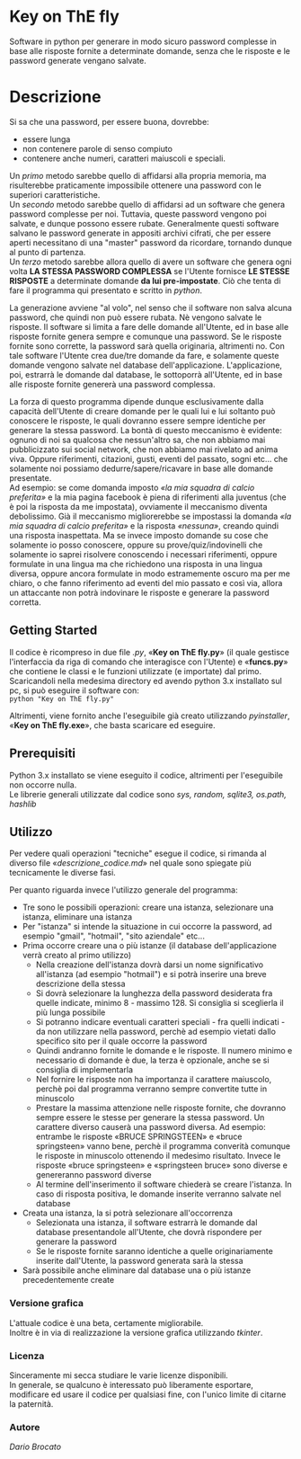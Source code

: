 # Key on ThE fly
Software in python per generare in modo sicuro password complesse in base alle risposte fornite a determinate domande, senza che le risposte e le password generate vengano salvate. 

# Descrizione

Si sa che una password, per essere buona, dovrebbe:
* essere lunga
* non contenere parole di senso compiuto
* contenere anche numeri, caratteri maiuscoli e speciali.  

Un *primo* metodo sarebbe quello di affidarsi alla propria memoria, ma risulterebbe praticamente impossibile ottenere una password con le superiori caratteristiche.  
Un *secondo* metodo sarebbe quello di affidarsi ad un software che genera password complesse per noi. Tuttavia, queste password vengono poi salvate, e dunque possono essere rubate. Generalmente questi software salvano le password generate in appositi archivi cifrati, che per essere aperti necessitano di una "master" password da ricordare, tornando dunque al punto di partenza.  
Un *terzo* metodo sarebbe allora quello di avere un software che genera ogni volta **LA STESSA PASSWORD COMPLESSA** se l'Utente fornisce **LE STESSE RISPOSTE** a determinate domande **da lui pre-impostate**. Ciò che tenta di fare il programma qui presentato e scritto in *python*.

La generazione avviene "al volo", nel senso che il software non salva alcuna password, che quindi non può essere rubata. Nè vengono salvate le risposte.
Il software si limita a fare delle domande all'Utente, ed in base alle risposte fornite genera sempre e comunque una password. Se le risposte fornite sono corrette, la password sarà quella originaria, altrimenti no.
Con tale software l'Utente crea due/tre domande da fare, e solamente queste domande vengono salvate nel database dell'applicazione.
L'applicazione, poi, estrarrà le domande dal database, le sottoporrà all'Utente, ed in base alle risposte fornite genererà una password complessa.  

La forza di questo programma dipende dunque esclusivamente dalla capacità dell'Utente di creare domande per le quali lui e lui soltanto può conoscere le risposte, le quali dovranno essere sempre identiche per generare la stessa password.
La bontà di questo meccanismo è evidente: ognuno di noi sa qualcosa che nessun'altro sa, che non abbiamo mai pubblicizzato sui social network, che non abbiamo mai rivelato ad anima viva. Oppure riferimenti, citazioni, gusti, eventi del passato, sogni etc... che solamente noi possiamo dedurre/sapere/ricavare in base alle domande presentate.  
Ad esempio: se come domanda imposto *«la mia squadra di calcio preferita»* e la mia pagina facebook è piena di riferimenti alla juventus (che è poi la risposta da me impostata), ovviamente il meccanismo diventa debolissimo.
Già il meccanismo migliorerebbe se impostassi la domanda *«la mia squadra di calcio preferita»* e la risposta *«nessuna»*, creando quindi una risposta inaspettata.
Ma se invece imposto domande su cose che solamente io posso conoscere, oppure su prove/quiz/indovinelli che solamente io saprei risolvere conoscendo i necessari riferimenti, oppure formulate in una lingua ma che richiedono una risposta in una lingua diversa, oppure ancora formulate in modo estramemente oscuro ma per me chiaro, o che fanno riferimento ad eventi del mio passato e così via, allora un attaccante non potrà indovinare le risposte e generare la password corretta.

## Getting Started

Il codice è ricompreso in due file *.py*, «**Key on ThE fly.py**» (il quale gestisce l'interfaccia da riga di comando che interagisce con l'Utente) e «**funcs.py**» che contiene le classi e le funzioni utilizzate (e importate) dal primo.  
Scaricandoli nella medesima directory ed avendo python 3.x installato sul pc, si può eseguire il software con:  
`python "Key on ThE fly.py"`  

Altrimenti, viene fornito anche l'eseguibile già creato utilizzando *pyinstaller*, «**Key on ThE fly.exe**», che basta scaricare ed eseguire.

## Prerequisiti

Python 3.x installato se viene eseguito il codice, altrimenti per l'eseguibile non occorre nulla.  
Le librerie generali utilizzate dal codice sono *sys, random, sqlite3, os.path, hashlib*

## Utilizzo

Per vedere quali operazioni "tecniche" esegue il codice, si rimanda al diverso file «*descrizione_codice.md*» nel quale sono spiegate più tecnicamente le diverse fasi.  

Per quanto riguarda invece l'utilizzo generale del programma:
* Tre sono le possibili operazioni: creare una istanza, selezionare una istanza, eliminare una istanza
* Per "istanza" si intende la situazione in cui occorre la password, ad esempio "gmail", "hotmail", "sito aziendale" etc...
* Prima occorre creare una o più istanze (il database dell'applicazione verrà creato al primo utilizzo)
    * Nella creazione dell'istanza dovrà darsi un nome significativo all'istanza (ad esempio "hotmail") e si potrà inserire una breve descrizione della stessa
    * Si dovrà selezionare la lunghezza della password desiderata fra quelle indicate, minimo 8 - massimo 128. Si consiglia si sceglierla il più lunga possibile
    * Si potranno indicare eventuali caratteri speciali - fra quelli indicati - da non utilizzare nella password, perchè ad esempio vietati dallo specifico sito per il quale occorre la password
    * Quindi andranno fornite le domande e le risposte. Il numero minimo e necessario di domande è due, la terza è opzionale, anche se si consiglia di implementarla
    * Nel fornire le risposte non ha importanza il carattere maiuscolo, perchè poi dal programma verranno sempre convertite tutte in minuscolo
    * Prestare la massima attenzione nelle risposte fornite, che dovranno sempre essere le stesse per generare la stessa password. Un carattere diverso causerà una password diversa. Ad esempio: entrambe le risposte «BRUCE SPRINGSTEEN» e «bruce springsteen» vanno bene, perchè il programma converità comunque le risposte in minuscolo ottenendo il medesimo risultato. Invece le risposte «bruce springsteen» e «springsteen bruce» sono diverse e genereranno password diverse
    * Al termine dell'inserimento il software chiederà se creare l'istanza. In caso di risposta positiva, le domande inserite verranno salvate nel database
* Creata una istanza, la si potrà selezionare all'occorrenza
    * Selezionata una istanza, il software estrarrà le domande dal database presentandole all'Utente, che dovrà rispondere per generare la password
    * Se le risposte fornite saranno identiche a quelle originariamente inserite dall'Utente, la password generata sarà la stessa
* Sarà possibile anche eliminare dal database una o più istanze precedentemente create

### Versione grafica

L'attuale codice è una beta, certamente migliorabile.  
Inoltre è in via di realizzazione la versione grafica utilizzando *tkinter*.

### Licenza

Sinceramente mi secca studiare le varie licenze disponibili.  
In generale, se qualcuno è interessato può liberamente esportare, modificare ed usare il codice per qualsiasi fine, con l'unico limite di citarne la paternità.

### Autore

*Dario Brocato*
